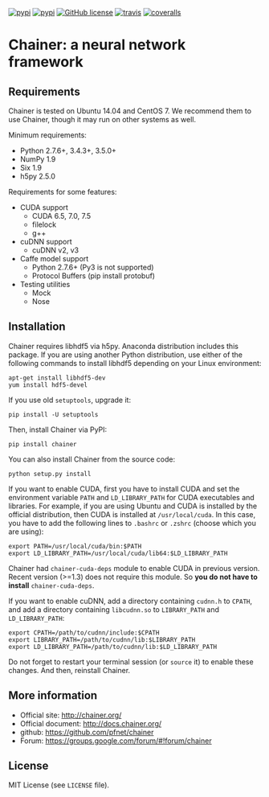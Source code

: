 [![pypi](https://img.shields.io/pypi/dm/chainer.svg)](https://pypi.python.org/pypi/chainer)
[![pypi](https://img.shields.io/pypi/v/chainer.svg)](https://pypi.python.org/pypi/chainer)
[![GitHub license](https://img.shields.io/github/license/pfnet/chainer.svg)](https://github.com/pfnet/chainer)
[![travis](https://img.shields.io/travis/pfnet/chainer.svg)](https://travis-ci.org/pfnet/chainer)
[![coveralls](https://img.shields.io/coveralls/pfnet/chainer.svg)](https://coveralls.io/github/pfnet/chainer)

# Chainer: a neural network framework

## Requirements

Chainer is tested on Ubuntu 14.04 and CentOS 7. We recommend them to use Chainer, though it may run on other systems as well.

Minimum requirements:
- Python 2.7.6+, 3.4.3+, 3.5.0+
- NumPy 1.9
- Six 1.9
- h5py 2.5.0

Requirements for some features:
- CUDA support
  - CUDA 6.5, 7.0, 7.5
  - filelock
  - g++
- cuDNN support
  - cuDNN v2, v3
- Caffe model support
  - Python 2.7.6+ (Py3 is not supported)
  - Protocol Buffers (pip install protobuf)
- Testing utilities
  - Mock
  - Nose

## Installation

Chainer requires libhdf5 via h5py. Anaconda distribution includes this package. If you are using another Python distribution, use either of the following commands to install libhdf5 depending on your Linux environment:

```
apt-get install libhdf5-dev
yum install hdf5-devel
```

If you use old ``setuptools``, upgrade it:

```
pip install -U setuptools
```

Then, install Chainer via PyPI:
```
pip install chainer
```

You can also install Chainer from the source code:
```
python setup.py install
```

If you want to enable CUDA, first you have to install CUDA and set the environment variable `PATH` and `LD_LIBRARY_PATH` for CUDA executables and libraries.
For example, if you are using Ubuntu and CUDA is installed by the official distribution, then CUDA is installed at `/usr/local/cuda`.
In this case, you have to add the following lines to `.bashrc` or `.zshrc` (choose which you are using):
```
export PATH=/usr/local/cuda/bin:$PATH
export LD_LIBRARY_PATH=/usr/local/cuda/lib64:$LD_LIBRARY_PATH
```

Chainer had `chainer-cuda-deps` module to enable CUDA in previous version.
Recent version (>=1.3) does not require this module.
So **you do not have to install** `chainer-cuda-deps`.

If you want to enable cuDNN, add a directory containing `cudnn.h` to `CPATH`, and add a directory containing `libcudnn.so` to `LIBRARY_PATH` and `LD_LIBRARY_PATH`:
```
export CPATH=/path/to/cudnn/include:$CPATH
export LIBRARY_PATH=/path/to/cudnn/lib:$LIBRARY_PATH
export LD_LIBRARY_PATH=/path/to/cudnn/lib:$LD_LIBRARY_PATH
```
Do not forget to restart your terminal session (or `source` it) to enable these changes.
And then, reinstall Chainer.

## More information

- Official site: http://chainer.org/
- Official document: http://docs.chainer.org/
- github: https://github.com/pfnet/chainer
- Forum: https://groups.google.com/forum/#!forum/chainer

## License

MIT License (see `LICENSE` file).
